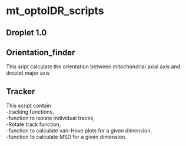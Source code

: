 # mt_optoIDR_scripts
## Droplet 1.0

## Orientation_finder
This sript calculate the orientation between mitochondrial axial axis and droplet major axis

## Tracker
This script contain  
-tracking functions,  
-function to isolate individual tracks,   
-Rotate track function,   
-function to calculate van-Hove plots for a given dimension,   
-function to calculate MSD for a given dimension.   
